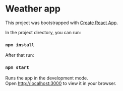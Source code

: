 # Weather app

This project was bootstrapped with [Create React App](https://github.com/facebook/create-react-app).



In the project directory, you can run:

### `npm install`

After that run:
### `npm start`

Runs the app in the development mode.\
Open [http://localhost:3000](http://localhost:3000) to view it in your browser.


